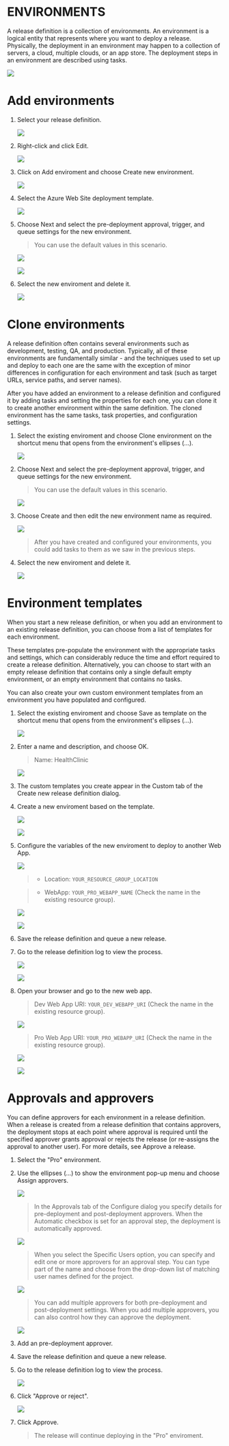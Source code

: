 # ENVIRONMENTS

A release definition is a collection of environments. An environment is a logical entity that represents where you want to deploy a release. Physically, the deployment in an environment may happen to a collection of servers, a cloud, multiple clouds, or an app store. The deployment steps in an environment are described using tasks.

![](img/image121.png)

# Add environments

1.	Select your release definition.

    ![](img/image104.png)

1.	Right-click and click Edit.

    ![](img/image107.png)

1.	Click on Add enviroment and choose Create new environment.

    ![](img/image122.png)

1.	Select the Azure Web Site deployment template.

    ![](img/image88.png)

1.	Choose Next and select the pre-deployment approval, trigger, and queue settings for the new environment.

    > You can use the default values in this scenario.

    ![](img/image123.png)

    ![](img/image124.png)

1.	Select the new enviroment and delete it.

    ![](img/image125.png)

# Clone environments

A release definition often contains several environments such as development, testing, QA, and production. Typically, all of these environments are fundamentally similar - and the techniques used to set up and deploy to each one are the same with the exception of minor differences in configuration for each environment and task (such as target URLs, service paths, and server names).

After you have added an environment to a release definition and configured it by adding tasks and setting the properties for each one, you can clone it to create another environment within the same definition. The cloned environment has the same tasks, task properties, and configuration settings.

1.	Select the existing enviroment and choose Clone environment on the shortcut menu that opens from the environment's ellipses (...).

    ![](img/image126.png)

1.	Choose Next and select the pre-deployment approval, trigger, and queue settings for the new environment.

    > You can use the default values in this scenario.

    ![](img/image123.png)

1.	Choose Create and then edit the new environment name as required.

    ![](img/image127.png)

    > After you have created and configured your environments, you could add tasks to them as we saw in the previous steps.

1.	Select the new enviroment and delete it.

    ![](img/image125.png)
    
# Environment templates

When you start a new release definition, or when you add an environment to an existing release definition, you can choose from a list of templates for each environment.

These templates pre-populate the environment with the appropriate tasks and settings, which can considerably reduce the time and effort required to create a release definition. Alternatively, you can choose to start with an empty release definition that contains only a single default empty environment, or an empty environment that contains no tasks.

You can also create your own custom environment templates from an environment you have populated and configured. 

1.	Select the existing enviroment and choose Save as template on the shortcut menu that opens from the environment's ellipses (...).

    ![](img/image139.png)

1.	Enter a name and description, and choose OK.

    > Name: HealthClinic

    ![](img/image128.png)

1.	The custom templates you create appear in the Custom tab of the Create new release definition dialog.

1.	Create a new enviroment based on the template.

    ![](img/image129.png)

    ![](img/image140.png)

1.	Configure the variables of the new enviroment to deploy to another Web App.

    ![](img/image141.png)

    > - Location:  `YOUR_RESOURCE_GROUP_LOCATION` 

    > - WebApp: `YOUR_PRO_WEBAPP_NAME` (Check the name in the existing resource group).

    ![](img/image147.png)

    ![](img/image142.png)

1.	Save the release definition and queue a new release.

1.	Go to the release definition log to view the process.

    ![](img/image98.png) 

    ![](img/image143.png) 

1.	Open your browser and go to the new web app.

    > Dev Web App URI: `YOUR_DEV_WEBAPP_URI` (Check the name in the existing resource group).
    
    ![](img/image146.png)

    > Pro Web App URI: `YOUR_PRO_WEBAPP_URI` (Check the name in the existing resource group).

    ![](img/image147.png)

    ![](img/image101.png) 

# Approvals and approvers

You can define approvers for each environment in a release definition. When a release is created from a release definition that contains approvers, the deployment stops at each point where approval is required until the specified approver grants approval or rejects the release (or re-assigns the approval to another user). For more details, see Approve a release.

1.	Select the "Pro" environment.

1.	Use the ellipses (...) to show the environment pop-up menu and choose Assign approvers.

    ![](img/image130.png)

    > In the Approvals tab of the Configure dialog you specify details for pre-deployment and post-deployment approvers. When the Automatic checkbox is set for an approval step, the deployment is automatically approved.

    ![](img/image131.png)
    
    > When you select the Specific Users option, you can specify and edit one or more approvers for an approval step. You can type part of the name and choose from the drop-down list of matching user names defined for the project.

    ![](img/image132.png)

    > You can add multiple approvers for both pre-deployment and post-deployment settings. When you add multiple approvers, you can also control how they can approve the deployment.

    ![](img/image133.png)

1.	Add an pre-deployment approver.

1.	Save the release definition and queue a new release.

1.	Go to the release definition log to view the process.

    ![](img/image144.png)

1.	Click "Approve or reject".
    
    ![](img/image145.png)

1.	Click Approve.

    > The release will continue deploying in the "Pro" enviroment.
